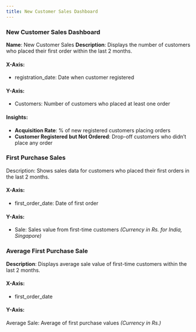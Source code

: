 ```yaml
---
title: New Customer Sales Dashboard
---
```

### **New Customer Sales Dashboard**

**Name**: New Customer Sales
 **Description**: Displays the number of customers who placed their first order within the last 2 months.

#### **X-Axis:**

* registration_date: Date when customer registered

#### **Y-Axis:**

* Customers: Number of customers who placed at least one order

#### **Insights:**

* **Acquisition Rate**: % of new registered customers placing orders
* **Customer Registered but Not Ordered**: Drop-off customers who didn’t place any order

### **First Purchase Sales**

Description: Shows sales data for customers who placed their first orders in the last 2 months.

#### **X-Axis:**

* first_order_date: Date of first order

#### **Y-Axis:**

* Sale: Sales value from first-time customers
   *(Currency in Rs. for India, Singapore)*

### **Average First Purchase Sale**

**Description**: Displays average sale value of first-time customers within the last 2 months.

#### **X-Axis:**

* first_order_date

#### **Y-Axis:**

Average Sale: Average of first purchase values
 *(Currency in Rs.)*
